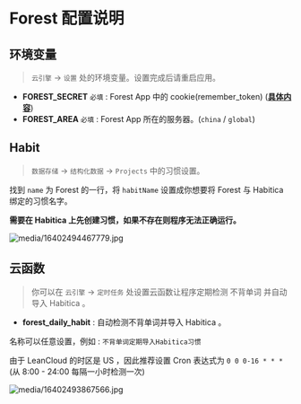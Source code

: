 # Forest 配置说明

## 环境变量

> `云引擎` ->  `设置` 处的环境变量。设置完成后请重启应用。

* **FOREST_SECRET** `必填` : Forest App 中的 cookie(remember_token) ([**具体内容**](get-forest-cookie.md))
* **FOREST_AREA** `必填` : Forest App 所在的服务器。(`china` / `global`)


## Habit

> `数据存储` -> `结构化数据` -> `Projects` 中的习惯设置。

找到 `name` 为 Forest 的一行，将 `habitName` 设置成你想要将 Forest 与 Habitica 绑定的习惯名字。

**需要在 Habitica 上先创建习惯，如果不存在则程序无法正确运行。**

![media/16402494467779.jpg](https://p1.meituan.net/dpgroup/243388143d2f53be0174e113223de97a93574.png)



## 云函数

> 你可以在 `云引擎` -> `定时任务` 处设置云函数让程序定期检测 不背单词 并自动导入 Habitica 。

* **forest_daily_habit** : 自动检测不背单词并导入 Habitica 。

名称可以任意设置，例如 : `不背单词定期导入Habitica习惯`

由于 LeanCloud 的时区是 US ，因此推荐设置 Cron 表达式为 `0 0 0-16 * * *` (从 8:00 - 24:00 每隔一小时检测一次)

![media/16402493867566.jpg](https://p0.meituan.net/dpgroup/805aabc96bbb3b8678c8e0946d3eb4c368392.png)
